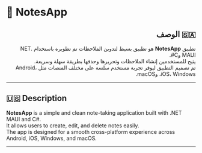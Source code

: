 # 📝 NotesApp

## <div dir="rtl">🇸🇦 الوصف</div>

<div dir="rtl">

تطبيق **NotesApp** هو تطبيق بسيط لتدوين الملاحظات تم تطويره باستخدام .NET MAUI وC#.  
يتيح للمستخدمين إنشاء الملاحظات وتحريرها وحذفها بطريقة سهلة وسريعة.  
تم تصميم التطبيق ليوفر تجربة مستخدم سلسة على مختلف المنصات مثل Android، iOS، Windows، وmacOS.

</div>

---

## 🇺🇸 Description

**NotesApp** is a simple and clean note-taking application built with .NET MAUI and C#.  
It allows users to create, edit, and delete notes easily.  
The app is designed for a smooth cross-platform experience across Android, iOS, Windows, and macOS.

---
